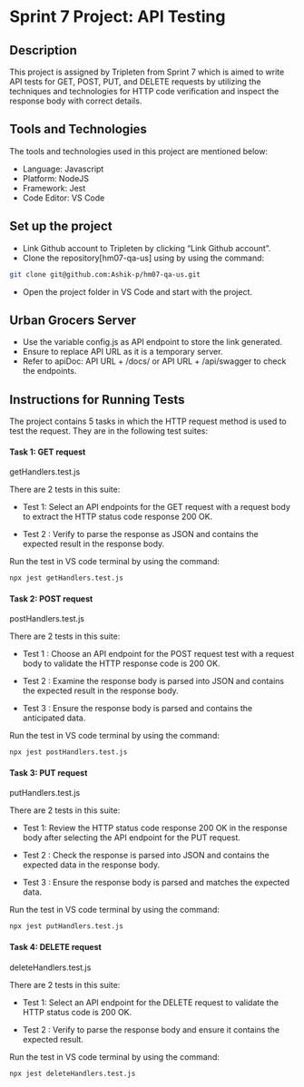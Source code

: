 # Sprint 7 Project: API Testing

## Description
This project is assigned by Tripleten from Sprint 7 which is aimed to write API tests for  GET, POST, PUT, and DELETE requests by utilizing the techniques and technologies for HTTP code verification and inspect the response body with correct details.

## Tools and Technologies
The tools and technologies used in this project are mentioned below:
* Language: Javascript
* Platform: NodeJS 
* Framework: Jest
* Code Editor: VS Code

## Set up the project
* Link Github account to Tripleten by clicking “Link Github account”.
* Clone the repository[hm07-qa-us] using by using the command: 
``` bash
git clone git@github.com:Ashik-p/hm07-qa-us.git
```
* Open the project folder in VS Code and start with the project.

## Urban Grocers Server
* Use the variable config.js as API endpoint to store the link generated.
* Ensure to replace API URL as it is a temporary server.
* Refer to apiDoc: API URL + /docs/ or API URL + /api/swagger  to check the endpoints.


## Instructions for Running Tests
The project contains 5 tasks in which the HTTP request method is used to test the request. They are in the following test suites:

#### Task 1: GET request 

getHandlers.test.js

There are 2 tests in this suite:

* Test 1: Select an API endpoints for the GET request with a request body to extract the HTTP status code response 200 OK.

* Test 2 : Verify to parse the response as JSON and contains the expected result in the response body.


Run the test in VS code terminal by using the command:
``` bash 
npx jest getHandlers.test.js
```

#### Task 2: POST request 

postHandlers.test.js

There are 2 tests in this suite:

* Test 1 : Choose an API endpoint for the POST request test with a request body to validate the HTTP response code is 200 OK.

* Test 2 : Examine the response body is parsed into JSON and contains the expected result in the response body.

* Test 3 : Ensure the response body is parsed and contains the anticipated data. 

Run the test in VS code terminal by using the command:
``` bash 
npx jest postHandlers.test.js
```

#### Task 3: PUT request 

putHandlers.test.js

There are 2 tests in this suite:

* Test 1: Review the HTTP status code response 200 OK in the response body after selecting the API endpoint  for the PUT request.

* Test 2 : Check the response is parsed into JSON and contains the expected data in the response body.

* Test 3 : Ensure the response body is parsed and matches the expected data.

Run the test in VS code terminal by using the command:
``` bash
npx jest putHandlers.test.js
```

#### Task 4: DELETE request 

deleteHandlers.test.js

There are 2 tests in this suite:

* Test 1: Select an API endpoint for the DELETE request to validate the HTTP status code is  200 OK.

* Test 2 : Verify to parse the response body and ensure it contains the expected result.

Run the test in VS code terminal by using the command:
``` bash
npx jest deleteHandlers.test.js
```
